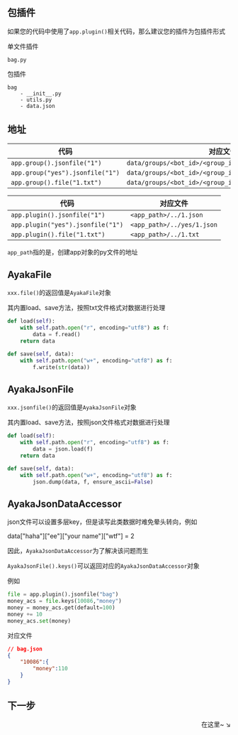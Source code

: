 ## 包插件

如果您的代码中使用了`app.plugin()`相关代码，那么建议您的插件为包插件形式

单文件插件
```
bag.py
```


包插件
```
bag
    - __init__.py
    - utils.py
    - data.json
```

## 地址

| 代码                             | 对应文件                                                |
| -------------------------------- | ------------------------------------------------------- |
| `app.group().jsonfile("1")`      | `data/groups/<bot_id>/<group_id>/<app_name>/1.json`     |
| `app.group("yes").jsonfile("1")` | `data/groups/<bot_id>/<group_id>/<app_name>/yes/1.json` |
| `app.group().file("1.txt")`      | `data/groups/<bot_id>/<group_id>/<app_name>/1.txt`      |

| 代码                              | 对应文件                                  |
| --------------------------------- | ----------------------------------------- |
| `app.plugin().jsonfile("1")`      | `<app_path>/../1.json`     |
| `app.plugin("yes").jsonfile("1")` | `<app_path>/../yes/1.json` |
| `app.plugin().file("1.txt")`      | `<app_path>/../1.txt`      |

`app_path`指的是，创建app对象的py文件的地址


## AyakaFile

`xxx.file()`的返回值是`AyakaFile`对象

其内置load、save方法，按照txt文件格式对数据进行处理

```py
def load(self):
    with self.path.open("r", encoding="utf8") as f:
        data = f.read()
    return data

def save(self, data):
    with self.path.open("w+", encoding="utf8") as f:
        f.write(str(data))
```

## AyakaJsonFile

`xxx.jsonfile()`的返回值是`AyakaJsonFile`对象

其内置load、save方法，按照json文件格式对数据进行处理

```py
def load(self):
    with self.path.open("r", encoding="utf8") as f:
        data = json.load(f)
    return data

def save(self, data):
    with self.path.open("w+", encoding="utf8") as f:
        json.dump(data, f, ensure_ascii=False)
```

## AyakaJsonDataAccessor

json文件可以设置多层key，但是读写此类数据时难免晕头转向，例如

data["haha"]["ee"]["your name"]["wtf"] = 2

因此，`AyakaJsonDataAccessor`为了解决该问题而生

`AyakaJsonFile().keys()`可以返回对应的`AyakaJsonDataAccessor`对象

例如

```py
file = app.plugin().jsonfile("bag")
money_acs = file.keys(10086,"money")
money = money_acs.get(default=100)
money += 10
money_acs.set(money)
```

对应文件

```json
// bag.json
{
    "10086":{
        "money":110
    }
}
```

## 下一步

<div align="right">
    在这里~ ↘
</div>
